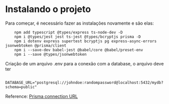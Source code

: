 # Instalando o projeto

Para começar, é necessário fazer as instalações novamente e são elas:
```
    npm add typescript @types/express ts-node-dev -D
    npm i @types/jest jest ts-jest @types/bcryptjs prisma -D
    npm i dotenv express supertest bcryptjs pg express-async-errors jsonwebtoken @prisma/client
    npm i --save-dev babel-jest @babel/core @babel/preset-env
    npm i --save @types/jsonwebtoken
```

Criação de um arquivo .env para a conexão com a database, o arquivo deve ter
```
    DATABASE_URL="postgresql://johndoe:randompassword@localhost:5432/mydb?schema=public"
```
Reference: [Prisma connection URL](https://www.prisma.io/docs/reference/database-reference/connection-urls)
